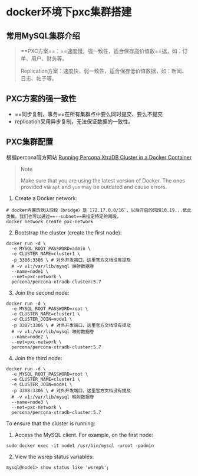 # docker环境下pxc集群搭建

## 常用MySQL集群介绍

> ==PXC方案==：==速度慢，强一致性，适合保存高价值数==据，如：订单、用户、财务等。
>
> Replication方案：速度快，弱一致性，适合保存低价值数据，如：新闻、日志、帖子等。

## PXC方案的强一致性

* ==同步复制，事务==在所有集群点中要么同时提交、要么不提交
* replication采用异步复制，无法保证数据的一致性。

## PXC集群配置

根据percona官方网站 [Running Percona XtraDB Cluster in a Docker Container](https://www.percona.com/doc/percona-xtradb-cluster/LATEST/install/docker.html)

> Note
>
> Make sure that you are using the latest version of Docker. The ones provided via `apt` and `yum` may be outdated and cause errors.

1. Create a Docker network:

```shell
# docker内置的默认网段（bridge）是`172.17.0.0/16`，以后开启的网段18.19...依此类推。我们也可以通过==--subnet==来指定特定的网段。
docker network create pxc-network
```

2. Bootstrap the cluster (create the first node):

```shell
docker run -d \
  -e MYSQL_ROOT_PASSWORD=admin \
  -e CLUSTER_NAME=cluster1 \
  -p 3306:3306 \ # 对外开发端口，这里官方文档没有提及
  # -v v1:/var/lib/mysql 映射数据卷
  --name=node1 \
  --net=pxc-network \
  percona/percona-xtradb-cluster:5.7
```

3. Join the second node:

```shell
docker run -d \
  -e MYSQL_ROOT_PASSWORD=root \
  -e CLUSTER_NAME=cluster1 \
  -e CLUSTER_JOIN=node1 \
  -p 3307:3306 \ # 对外开发端口，这里官方文档没有提及
  # -v v1:/var/lib/mysql 映射数据卷
  --name=node2 \
  --net=pxc-network \
  percona/percona-xtradb-cluster:5.7
```

4. Join the third node:

```shell
docker run -d \
  -e MYSQL_ROOT_PASSWORD=root \
  -e CLUSTER_NAME=cluster1 \
  -e CLUSTER_JOIN=node1 \
  -p 3308:3306 \ # 对外开发端口，这里官方文档没有提及
  # -v v1:/var/lib/mysql 映射数据卷
  --name=node3 \
  --net=pxc-network \
  percona/percona-xtradb-cluster:5.7
```

To ensure that the cluster is running:

1. Access the MySQL client. For example, on the first node:

```shell
sudo docker exec -it node1 /usr/bin/mysql -uroot -padmin
```

2. View the wsrep status variables:

```shell
mysql@node1> show status like 'wsrep%';
```